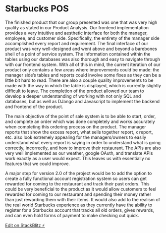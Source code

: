 # Starbucks POS

The finished product that our group presented was one that was very high quality as stated in our Product Analysis. Our frontend implementation provides a very intuitive and aesthetic interface for both the manager, employee, and customer side. Specifically, the entirety of the manager side accomplished every report and requirement. The final interface of our product was very well-designed and went above and beyond a barebones shell of a point of service system.  The information contained within the tables using our databases was also thorough and easy to navigate through with our frontend system. With all of this in mind, the current iteration of our product only contains a few areas where improvements could be made: the manager side’s tables and reports could involve some fixes as they can be a little bit hard to read. There are also a couple quality improvements to be made with the way in which the table is displayed, which is currently slightly difficult to leave. The completion of the product allowed our team to develop a deeper understanding of working with not only SQL and databases, but as well as DJango and Javascript to implement the backend and frontend of the product.

The main objective of the point of sale system is to be able to start, order, and complete an order which was done completely and works accurately when completing this ordering process on the product. The manager reports that show the excess report, what sells together report, x report, etc. also look extremely appealing for the managers/owners to easily understand what every report is saying in order to understand what is going correctly, incorrectly, and how to improve their restaurant. The APIs are also very well implemented as our weather, google OAuth, and translate APIs work exactly as a user would expect. This leaves us with essentially no features that we could improve.

A major step for version 2.0 of the project would be to add the option to create a fully functional account registration system so users can get rewarded for coming to the restaurant and track their past orders. This could be very beneficial to the product as it would allow customers to feel rewarded for coming to our restaurant and spending their money rather than just rewarding them with their items. It would also add to the realism of the real world Starbucks experience as they currently have the ability to register for a Starbucks account that tracks all old orders, gives rewards, and can even hold forms of payment to make checking out quick.


[Edit on StackBlitz ⚡️](https://stackblitz.com/edit/react-ts-nawxkj)
